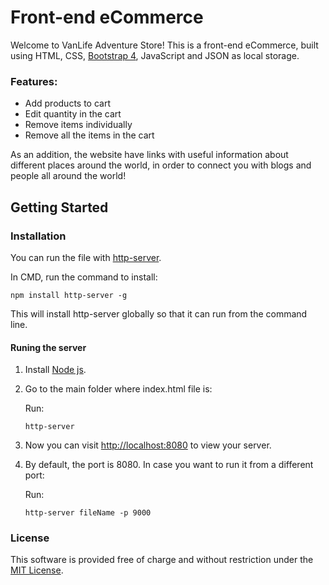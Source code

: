 # Front-end eCommerce

Welcome to VanLife Adventure Store! This is a front-end eCommerce, built using HTML, CSS, [Bootstrap 4](https://getbootstrap.com/), JavaScript and JSON as local storage.

### Features:

- Add products to cart
- Edit quantity in the cart
- Remove items individually
- Remove all the items in the cart

As an addition, the website have links with useful information about different places around the world, in order to connect you with blogs and people all around the world!

## Getting Started

### Installation

You can run the file with [http-server](https://www.npmjs.com/package/http-server).

In CMD, run the command to install:

```
npm install http-server -g
```

This will install http-server globally so that it can run from the command line.

#### Runing the server

1.  Install [Node js](https://nodejs.org/).

2.  Go to the main folder where index.html file is:

    Run:

    ```
    http-server
    ```

3.  Now you can visit [http://localhost:8080](http://localhost:8080) to view your server.

4.  By default, the port is 8080. In case you want to run it from a different port:

    Run:

    ```
    http-server fileName -p 9000
    ```

### License

This software is provided free of charge and without restriction under the [MIT License](https://github.com/Fmastromauro/eCommerce-Store/blob/master/LICENSE).
